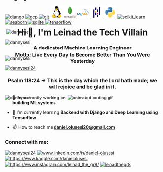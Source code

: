 <h1 align="center">Hi 👋, I'm Leinad the Tech Villain</h1>
<h3 align="center">A dedicated Machine Learning Engineer</h3>

<p align="left"> <img src="https://komarev.com/ghpvc/?username=dannysesi&label=Profile%20views&color=0e75b6&style=flat" alt="dannysesi" /> </p>

<p align="left"> <a href="https://twitter.com/dannysesi24" target="blank"><img src="https://img.shields.io/twitter/follow/dannysesi24?logo=twitter&style=for-the-badge" alt="dannysesi24" /></a> </p>
<h3 align="center">Psalm 118:24 -> This is the day which the Lord hath made; we will rejoice and be glad in it.</h3>

<img src="https://cdn.myportfolio.com/2fcfcb103788251450a8304378dffded/a62c047f-8369-493c-ab14-71ef51bebc55_rw_1200.gif?h=e8c7ce55b326319eaca316cc1e74518f" width='300' align="right" alt="animated coding gif" display="block" />

- 🔭 I’m currently working on **building ML systems**

- 🌱 I’m currently learning **Backend with Django and  Deep Learning using Tensorflow**

- 📫 How to reach me **daniel.olusesi20@gmail.com**

<h3 align="left">Connect with me:</h3>

<p align="left", style="margin-bottom: -30cm">
<a href="https://twitter.com/dannysesi24" target="blank"><img align="center" src="https://raw.githubusercontent.com/rahuldkjain/github-profile-readme-generator/master/src/images/icons/Social/twitter.svg" alt="dannysesi24" height="30" width="40" /></a>
<a href="https://linkedin.com/in/www.linkedin.com/in/daniel-olusesi" target="blank"><img align="center" src="https://raw.githubusercontent.com/rahuldkjain/github-profile-readme-generator/master/src/images/icons/Social/linked-in-alt.svg" alt="www.linkedin.com/in/daniel-olusesi" height="30" width="40" /></a>
<a href="https://kaggle.com/https://www.kaggle.com/danielolusesi" target="blank"><img align="center" src="https://raw.githubusercontent.com/rahuldkjain/github-profile-readme-generator/master/src/images/icons/Social/kaggle.svg" alt="https://www.kaggle.com/danielolusesi" height="30" width="40" /></a>
<a href="https://instagram.com/https://www.instagram.com/leinad_the_gr8/" target="blank"><img align="center" src="https://raw.githubusercontent.com/rahuldkjain/github-profile-readme-generator/master/src/images/icons/Social/instagram.svg" alt="https://www.instagram.com/leinad_the_gr8/" height="30" width="40" /></a>
<a href="https://www.hackerrank.com/leinadthegr8" target="blank"><img align="center" src="https://raw.githubusercontent.com/rahuldkjain/github-profile-readme-generator/master/src/images/icons/Social/hackerrank.svg" alt="leinadthegr8" height="30" width="40" /></a>
</p>
<a href="https://app.daily.dev/DailyDevTips"><img src="https://github.com/Dannysesi/Dannysesi/blob/main/devcard.svg" width="400" alt="Daniel Olusesi's Dev Card"/></a>

<h3 align="left">Languages and Tools:</h3>
<p align="left"> <a href="https://www.djangoproject.com/" target="_blank" rel="noreferrer"> <img src="https://cdn.worldvectorlogo.com/logos/django.svg" alt="django" width="40" height="40"/> </a> <a href="https://cloud.google.com" target="_blank" rel="noreferrer"> <img src="https://www.vectorlogo.zone/logos/google_cloud/google_cloud-icon.svg" alt="gcp" width="40" height="40"/> </a> <a href="https://git-scm.com/" target="_blank" rel="noreferrer"> <img src="https://www.vectorlogo.zone/logos/git-scm/git-scm-icon.svg" alt="git" width="40" height="40"/> </a> <a href="https://www.linux.org/" target="_blank" rel="noreferrer"> <img src="https://raw.githubusercontent.com/devicons/devicon/master/icons/linux/linux-original.svg" alt="linux" width="40" height="40"/> </a> <a href="https://www.mongodb.com/" target="_blank" rel="noreferrer"> <img src="https://raw.githubusercontent.com/devicons/devicon/master/icons/mongodb/mongodb-original-wordmark.svg" alt="mongodb" width="40" height="40"/> </a> <a href="https://www.mysql.com/" target="_blank" rel="noreferrer"> <img src="https://raw.githubusercontent.com/devicons/devicon/master/icons/mysql/mysql-original-wordmark.svg" alt="mysql" width="40" height="40"/> </a> <a href="https://pandas.pydata.org/" target="_blank" rel="noreferrer"> <img src="https://raw.githubusercontent.com/devicons/devicon/2ae2a900d2f041da66e950e4d48052658d850630/icons/pandas/pandas-original.svg" alt="pandas" width="40" height="40"/> </a> <a href="https://www.python.org" target="_blank" rel="noreferrer"> <img src="https://raw.githubusercontent.com/devicons/devicon/master/icons/python/python-original.svg" alt="python" width="40" height="40"/> </a> <a href="https://scikit-learn.org/" target="_blank" rel="noreferrer"> <img src="https://upload.wikimedia.org/wikipedia/commons/0/05/Scikit_learn_logo_small.svg" alt="scikit_learn" width="40" height="40"/> </a> <a href="https://seaborn.pydata.org/" target="_blank" rel="noreferrer"> <img src="https://seaborn.pydata.org/_images/logo-mark-lightbg.svg" alt="seaborn" width="40" height="40"/> </a> <a href="https://www.sqlite.org/" target="_blank" rel="noreferrer"> <img src="https://www.vectorlogo.zone/logos/sqlite/sqlite-icon.svg" alt="sqlite" width="40" height="40"/> </a> <a href="https://www.tensorflow.org" target="_blank" rel="noreferrer"> <img src="https://www.vectorlogo.zone/logos/tensorflow/tensorflow-icon.svg" alt="tensorflow" width="40" height="40"/> </a> </p>

<p><img align="left" src="https://github-readme-stats.vercel.app/api/top-langs?username=dannysesi&show_icons=true&locale=en&layout=compact" alt="dannysesi" /></p>

<p>&nbsp;<img align="center" src="https://github-readme-stats.vercel.app/api?username=dannysesi&show_icons=true&locale=en" alt="dannysesi" /></p>

<p><img align="center" src="https://github-readme-streak-stats.herokuapp.com/?user=dannysesi&" alt="dannysesi" /></p>
<h3 align="center">Motto: Live Every Day to Become Better Than You Were Yesterday</h3>


<!---
Dannysesi/Dannysesi is a ✨ special ✨ repository because its `README.md` (this file) appears on your GitHub profile.
You can click the Preview link to take a look at your changes.
--->

